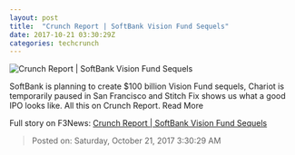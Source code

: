 ```yaml
---
layout: post
title:  "Crunch Report | SoftBank Vision Fund Sequels"
date: 2017-10-21 03:30:29Z
categories: techcrunch
---
```


![Crunch Report | SoftBank Vision Fund Sequels](https://img.vidible.tv/prod/2017-10/20/59ea81fd88420b5ead538ce1/59ea840f2a30cb3400763339_o_U_v1.jpg?w=764&h=400)

SoftBank is planning to create $100 billion Vision Fund sequels, Chariot is temporarily paused in San Francisco and Stitch Fix shows us what a good IPO looks like. All this on Crunch Report. Read More


Full story on F3News: [Crunch Report | SoftBank Vision Fund Sequels](http://www.f3nws.com/n/htBKuF)

> Posted on: Saturday, October 21, 2017 3:30:29 AM
